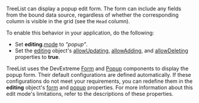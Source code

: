 TreeList can display a popup edit form. The form can include any fields from the bound data source, regardless of whether the corresponding column is visible in the grid (see the `Head` column).
<!--split-->

To enable this behavior in your application, do the following:
- Set **editing**.[mode](/Documentation/ApiReference/UI_Components/dxTreeList/Configuration/editing/#mode) to *"popup"*.
- Set the [editing](/Documentation/ApiReference/UI_Components/dxTreeList/Configuration/editing/) object's [allowUpdating](/Documentation/ApiReference/UI_Components/dxTreeList/Configuration/editing/#allowUpdating), [allowAdding](/Documentation/ApiReference/UI_Components/dxTreeList/Configuration/editing/#allowAdding), and [allowDeleting](/Documentation/ApiReference/UI_Components/dxTreeList/Configuration/editing/#allowDeleting) properties to **true**.

TreeList uses the DevExtreme [Form](/Documentation/ApiReference/UI_Components/dxForm/) and [Popup](/Documentation/ApiReference/UI_Components/dxPopup/) components to display the popup form. Their default configurations are defined automatically. If these configurations do not meet your requirements, you can redefine them in the **editing** object's [form](/Documentation/ApiReference/UI_Components/dxTreeList/Configuration/editing/#form) and [popup](/Documentation/ApiReference/UI_Components/dxTreeList/Configuration/editing/#popup) properties. For more information about this edit mode's limitations, refer to the descriptions of these properties.